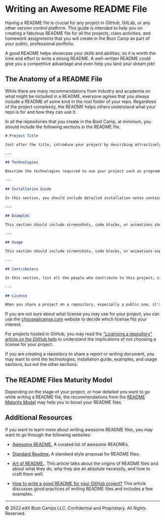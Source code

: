 # Writing an Awesome README File

Having a README file is crucial for any project in GitHub, GitLab, or any other version control platform. This guide is intended to help you on creating a fabulous README file for all the projects, class activities, and homework assignments that you will create in the Boot Camp as part of your public, professional portfolio.

A good README helps showcase your skills and abilities, so it is worth the time and effort to write a strong README. A well-written README could give you a competitive advantage and even help you land your dream job!

## The Anatomy of a README File

While there are many recommendations from industry and academia on what might be included in a README, everyone agrees that you always include a README of some kind in the root folder of your repo. Regardless of the project complexity, the README helps others understand what your repo is for and how they can use it.

In all the repositories that you create in the Boot Camp, at minimum, you should include the following sections in the README file.

```markdown
# Project Title

Just after the title, introduce your project by describing attractively what the project is about and what is the main problem that inspires you to create this project or what is the main contribution for the potential user of your project.

---

## Technologies

Describe the technologies required to use your project such as programming languages, libraries, frameworks, and operating systems. Be sure to include the specific versions of any critical dependencies that you have used in the stable version of your project.

---

## Installation Guide

In this section, you should include detailed installation notes containing code blocks and screenshots.

---

## Examples

This section should include screenshots, code blocks, or animations showing how your project works.

---

## Usage

This section should include screenshots, code blocks, or animations explaining how to use your project.

---

## Contributors

In this section, list all the people who contribute to this project; since you may want to be reached by recruiters or potential collaborators, include your contact e-mail, and optionally your LinkedIn or Twitter profile.

---

## License

When you share a project on a repository, especially a public one, it's important to choose the right license to specify others what they can and can not do with your source code and files. Use this section to include the licence you want to use.

```

If you are not sure about what license you may use for your project, you can use the [choosealicense.com](https://choosealicense.com/) website to decide which license fits your interest.

For projects hosted in GitHub, you may read the ["Licensing a repository" article on the GitHub help](https://help.github.com/en/github/creating-cloning-and-archiving-repositories/licensing-a-repository) to understand the implications of not choosing a license for your project.

If you are creating a repository to share a report or writing document, you may want to omit the technologies, installation guide, examples, and usage sections, but not the other sections.

## The README Files Maturity Model

Depending on the stage of your project, or how detailed you want to go while writing a README file, the recommendations from the [README Maturity Model](https://github.com/LappleApple/feedmereadmes/blob/master/README-maturity-model.md#readme-maturity-model) may help you to boost your README files.

## Additional Resources

If you want to learn more about writing awesome README files, you may want to go through the following websites:

* [Awesome README.](https://github.com/matiassingers/awesome-readme) A curated list of awesome READMEs.

* [Standard Readme.](https://github.com/RichardLitt/standard-readme) A standard style proposal for README files.

* [Art of README.](https://github.com/noffle/art-of-readme). This article talks about the origins of README files and about what they do, why they are an absolute necessity, and how to craft them well.

* [How to write a good README for your GitHub project?](https://bulldogjob.com/news/449-how-to-write-a-good-readme-for-your-github-project) This article discusses good practices of writing README files and includes a few examples.

---
© 2022 edX Boot Camps LLC. Confidential and Proprietary. All Rights Reserved.
